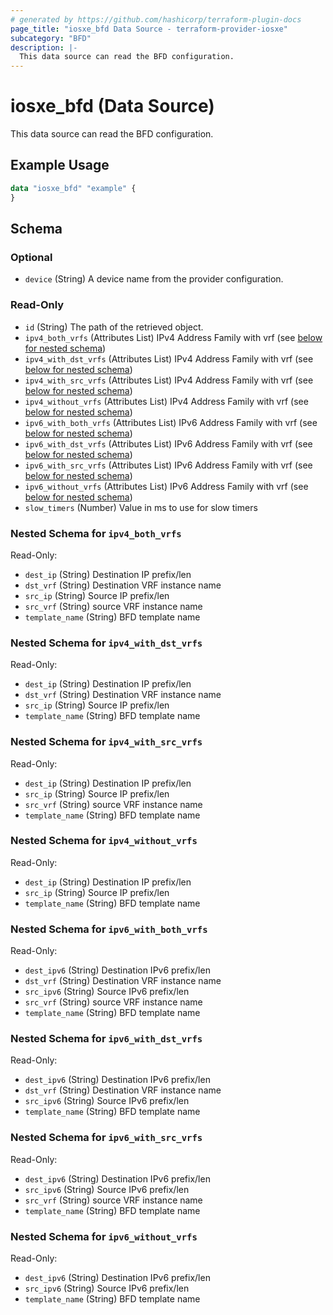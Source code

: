 ```yaml
---
# generated by https://github.com/hashicorp/terraform-plugin-docs
page_title: "iosxe_bfd Data Source - terraform-provider-iosxe"
subcategory: "BFD"
description: |-
  This data source can read the BFD configuration.
---
```


# iosxe_bfd (Data Source)

This data source can read the BFD configuration.

## Example Usage

```terraform
data "iosxe_bfd" "example" {
}
```

<!-- schema generated by tfplugindocs -->
## Schema

### Optional

- `device` (String) A device name from the provider configuration.

### Read-Only

- `id` (String) The path of the retrieved object.
- `ipv4_both_vrfs` (Attributes List) IPv4 Address Family with vrf (see [below for nested schema](#nestedatt--ipv4_both_vrfs))
- `ipv4_with_dst_vrfs` (Attributes List) IPv4 Address Family with vrf (see [below for nested schema](#nestedatt--ipv4_with_dst_vrfs))
- `ipv4_with_src_vrfs` (Attributes List) IPv4 Address Family with vrf (see [below for nested schema](#nestedatt--ipv4_with_src_vrfs))
- `ipv4_without_vrfs` (Attributes List) IPv4 Address Family with vrf (see [below for nested schema](#nestedatt--ipv4_without_vrfs))
- `ipv6_with_both_vrfs` (Attributes List) IPv6 Address Family with vrf (see [below for nested schema](#nestedatt--ipv6_with_both_vrfs))
- `ipv6_with_dst_vrfs` (Attributes List) IPv6 Address Family with vrf (see [below for nested schema](#nestedatt--ipv6_with_dst_vrfs))
- `ipv6_with_src_vrfs` (Attributes List) IPv6 Address Family with vrf (see [below for nested schema](#nestedatt--ipv6_with_src_vrfs))
- `ipv6_without_vrfs` (Attributes List) IPv6 Address Family with vrf (see [below for nested schema](#nestedatt--ipv6_without_vrfs))
- `slow_timers` (Number) Value in ms to use for slow timers

<a id="nestedatt--ipv4_both_vrfs"></a>
### Nested Schema for `ipv4_both_vrfs`

Read-Only:

- `dest_ip` (String) Destination IP prefix/len
- `dst_vrf` (String) Destination VRF instance name
- `src_ip` (String) Source IP prefix/len
- `src_vrf` (String) source VRF instance name
- `template_name` (String) BFD template name


<a id="nestedatt--ipv4_with_dst_vrfs"></a>
### Nested Schema for `ipv4_with_dst_vrfs`

Read-Only:

- `dest_ip` (String) Destination IP prefix/len
- `dst_vrf` (String) Destination VRF instance name
- `src_ip` (String) Source IP prefix/len
- `template_name` (String) BFD template name


<a id="nestedatt--ipv4_with_src_vrfs"></a>
### Nested Schema for `ipv4_with_src_vrfs`

Read-Only:

- `dest_ip` (String) Destination IP prefix/len
- `src_ip` (String) Source IP prefix/len
- `src_vrf` (String) source VRF instance name
- `template_name` (String) BFD template name


<a id="nestedatt--ipv4_without_vrfs"></a>
### Nested Schema for `ipv4_without_vrfs`

Read-Only:

- `dest_ip` (String) Destination IP prefix/len
- `src_ip` (String) Source IP prefix/len
- `template_name` (String) BFD template name


<a id="nestedatt--ipv6_with_both_vrfs"></a>
### Nested Schema for `ipv6_with_both_vrfs`

Read-Only:

- `dest_ipv6` (String) Destination IPv6 prefix/len
- `dst_vrf` (String) Destination VRF instance name
- `src_ipv6` (String) Source IPv6 prefix/len
- `src_vrf` (String) source VRF instance name
- `template_name` (String) BFD template name


<a id="nestedatt--ipv6_with_dst_vrfs"></a>
### Nested Schema for `ipv6_with_dst_vrfs`

Read-Only:

- `dest_ipv6` (String) Destination IPv6 prefix/len
- `dst_vrf` (String) Destination VRF instance name
- `src_ipv6` (String) Source IPv6 prefix/len
- `template_name` (String) BFD template name


<a id="nestedatt--ipv6_with_src_vrfs"></a>
### Nested Schema for `ipv6_with_src_vrfs`

Read-Only:

- `dest_ipv6` (String) Destination IPv6 prefix/len
- `src_ipv6` (String) Source IPv6 prefix/len
- `src_vrf` (String) source VRF instance name
- `template_name` (String) BFD template name


<a id="nestedatt--ipv6_without_vrfs"></a>
### Nested Schema for `ipv6_without_vrfs`

Read-Only:

- `dest_ipv6` (String) Destination IPv6 prefix/len
- `src_ipv6` (String) Source IPv6 prefix/len
- `template_name` (String) BFD template name
